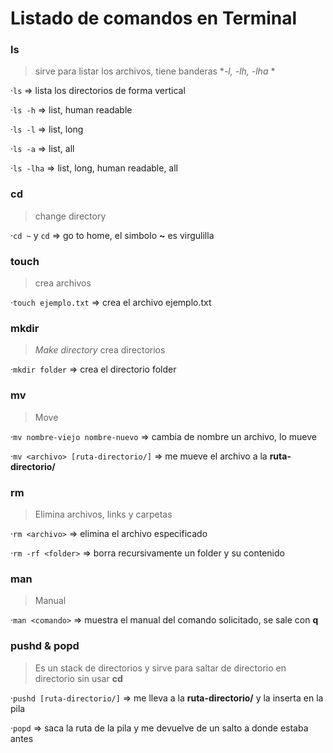 # Listado de comandos en Terminal

### ls
 > sirve para listar los archivos, tiene banderas **-l, -lh, -lha* *

·`ls` => lista los directorios de forma vertical

·`ls -h` => list, human readable

·`ls -l` => list, long

·`ls -a` => list, all

·`ls -lha` => list, long, human readable, all

### cd
> change directory

·`cd ~` y `cd` => go to home, el simbolo **~** es virgulilla

### touch
> crea archivos

·`touch ejemplo.txt` => crea el archivo ejemplo.txt

### mkdir
>*Make directory* crea directorios

·`mkdir folder` => crea el directorio folder

### mv

> Move

·`mv nombre-viejo nombre-nuevo` => cambia de nombre un archivo, lo mueve

·`mv <archivo> [ruta-directorio/]` => me mueve el archivo a la **ruta-directorio/**

### rm

>Elimina archivos, links y carpetas

·`rm <archivo>` => elimina el archivo especificado

·`rm -rf <folder>` => borra recursivamente un folder y su contenido

### man
> Manual

·`man <comando>` => muestra el manual del comando solicitado, se sale con **q**

### pushd & popd

>Es un stack de directorios y sirve para saltar de directorio en directorio sin usar **cd**

·`pushd [ruta-directorio/]` => me lleva a la **ruta-directorio/** y la inserta en la pila

·`popd` => saca la ruta de la pila y me devuelve de un salto a donde estaba antes

